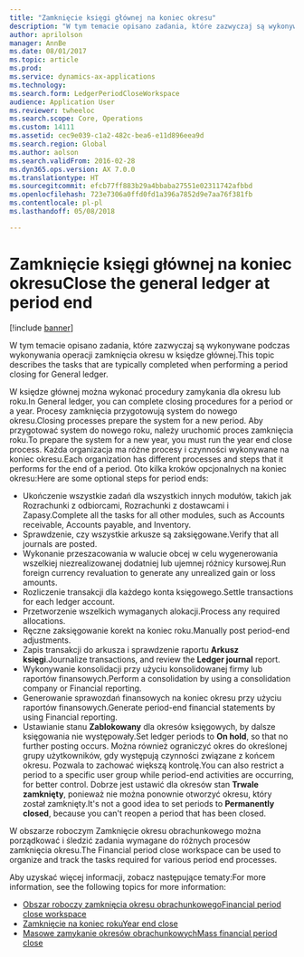 ```yaml
---
title: "Zamknięcie księgi głównej na koniec okresu"
description: "W tym temacie opisano zadania, które zazwyczaj są wykonywane podczas wykonywania operacji zamknięcia okresu w księdze głównej."
author: aprilolson
manager: AnnBe
ms.date: 08/01/2017
ms.topic: article
ms.prod: 
ms.service: dynamics-ax-applications
ms.technology: 
ms.search.form: LedgerPeriodCloseWorkspace
audience: Application User
ms.reviewer: twheeloc
ms.search.scope: Core, Operations
ms.custom: 14111
ms.assetid: cec9e039-c1a2-482c-bea6-e11d896eea9d
ms.search.region: Global
ms.author: aolson
ms.search.validFrom: 2016-02-28
ms.dyn365.ops.version: AX 7.0.0
ms.translationtype: HT
ms.sourcegitcommit: efcb77ff883b29a4bbaba27551e02311742afbbd
ms.openlocfilehash: 723e7306a0ffd0fd1a396a7852d9e7aa76f381fb
ms.contentlocale: pl-pl
ms.lasthandoff: 05/08/2018

---
```


# <a name="close-the-general-ledger-at-period-end"></a><span data-ttu-id="ed43a-103">Zamknięcie księgi głównej na koniec okresu</span><span class="sxs-lookup"><span data-stu-id="ed43a-103">Close the general ledger at period end</span></span>

[!include [banner](../includes/banner.md)]

<span data-ttu-id="ed43a-104">W tym temacie opisano zadania, które zazwyczaj są wykonywane podczas wykonywania operacji zamknięcia okresu w księdze głównej.</span><span class="sxs-lookup"><span data-stu-id="ed43a-104">This topic describes the tasks that are typically completed when performing a period closing for General ledger.</span></span> 

<span data-ttu-id="ed43a-105">W księdze głównej można wykonać procedury zamykania dla okresu lub roku.</span><span class="sxs-lookup"><span data-stu-id="ed43a-105">In General ledger, you can complete closing procedures for a period or a year.</span></span> <span data-ttu-id="ed43a-106">Procesy zamknięcia przygotowują system do nowego okresu.</span><span class="sxs-lookup"><span data-stu-id="ed43a-106">Closing processes prepare the system for a new period.</span></span> <span data-ttu-id="ed43a-107">Aby przygotować system do nowego roku, należy uruchomić proces zamknięcia roku.</span><span class="sxs-lookup"><span data-stu-id="ed43a-107">To prepare the system for a new year, you must run the year end close process.</span></span> <span data-ttu-id="ed43a-108">Każda organizacja ma różne procesy i czynności wykonywane na koniec okresu.</span><span class="sxs-lookup"><span data-stu-id="ed43a-108">Each organization has different processes and steps that it performs for the end of a period.</span></span> <span data-ttu-id="ed43a-109">Oto kilka kroków opcjonalnych na koniec okresu:</span><span class="sxs-lookup"><span data-stu-id="ed43a-109">Here are some optional steps for period ends:</span></span>

-   <span data-ttu-id="ed43a-110">Ukończenie wszystkie zadań dla wszystkich innych modułów, takich jak Rozrachunki z odbiorcami, Rozrachunki z dostawcami i Zapasy.</span><span class="sxs-lookup"><span data-stu-id="ed43a-110">Complete all the tasks for all other modules, such as Accounts receivable, Accounts payable, and Inventory.</span></span>
-   <span data-ttu-id="ed43a-111">Sprawdzenie, czy wszystkie arkusze są zaksięgowane.</span><span class="sxs-lookup"><span data-stu-id="ed43a-111">Verify that all journals are posted.</span></span>
-   <span data-ttu-id="ed43a-112">Wykonanie przeszacowania w walucie obcej w celu wygenerowania wszelkiej niezrealizowanej dodatniej lub ujemnej różnicy kursowej.</span><span class="sxs-lookup"><span data-stu-id="ed43a-112">Run foreign currency revaluation to generate any unrealized gain or loss amounts.</span></span>
-   <span data-ttu-id="ed43a-113">Rozliczenie transakcji dla każdego konta księgowego.</span><span class="sxs-lookup"><span data-stu-id="ed43a-113">Settle transactions for each ledger account.</span></span>
-   <span data-ttu-id="ed43a-114">Przetworzenie wszelkich wymaganych alokacji.</span><span class="sxs-lookup"><span data-stu-id="ed43a-114">Process any required allocations.</span></span>
-   <span data-ttu-id="ed43a-115">Ręczne zaksięgowanie korekt na koniec roku.</span><span class="sxs-lookup"><span data-stu-id="ed43a-115">Manually post period-end adjustments.</span></span>
-   <span data-ttu-id="ed43a-116">Zapis transakcji do arkusza i sprawdzenie raportu **Arkusz księgi**.</span><span class="sxs-lookup"><span data-stu-id="ed43a-116">Journalize transactions, and review the **Ledger journal** report.</span></span>
-   <span data-ttu-id="ed43a-117">Wykonywanie konsolidacji przy użyciu konsolidowanej firmy lub raportów finansowych.</span><span class="sxs-lookup"><span data-stu-id="ed43a-117">Perform a consolidation by using a consolidation company or Financial reporting.</span></span>
-   <span data-ttu-id="ed43a-118">Generowanie sprawozdań finansowych na koniec okresu przy użyciu raportów finansowych.</span><span class="sxs-lookup"><span data-stu-id="ed43a-118">Generate period-end financial statements by using Financial reporting.</span></span>
-   <span data-ttu-id="ed43a-119">Ustawianie stanu **Zablokowany** dla okresów księgowych, by dalsze księgowania nie występowały.</span><span class="sxs-lookup"><span data-stu-id="ed43a-119">Set ledger periods to **On hold**, so that no further posting occurs.</span></span> <span data-ttu-id="ed43a-120">Można również ograniczyć okres do określonej grupy użytkowników, gdy występują czynności związane z końcem okresu. Pozwala to zachować większą kontrolę.</span><span class="sxs-lookup"><span data-stu-id="ed43a-120">You can also restrict a period to a specific user group while period-end activities are occurring, for better control.</span></span> <span data-ttu-id="ed43a-121">Dobrze jest ustawić dla okresów stan **Trwale zamknięty**, ponieważ nie można ponownie otworzyć okresu, który został zamknięty.</span><span class="sxs-lookup"><span data-stu-id="ed43a-121">It's not a good idea to set periods to **Permanently closed**, because you can't reopen a period that has been closed.</span></span>

<span data-ttu-id="ed43a-122">W obszarze roboczym Zamknięcie okresu obrachunkowego można porządkować i śledzić zadania wymagane do różnych procesów zamknięcia okresu.</span><span class="sxs-lookup"><span data-stu-id="ed43a-122">The Financial period close workspace can be used to organize and track the tasks required for various period end processes.</span></span> 


<span data-ttu-id="ed43a-123">Aby uzyskać więcej informacji, zobacz następujące tematy:</span><span class="sxs-lookup"><span data-stu-id="ed43a-123">For more information, see the following topics for more information:</span></span>
- [<span data-ttu-id="ed43a-124">Obszar roboczy zamknięcia okresu obrachunkowego</span><span class="sxs-lookup"><span data-stu-id="ed43a-124">Financial period close workspace</span></span>](financial-period-close-workspace.md) 
- [<span data-ttu-id="ed43a-125">Zamknięcie na koniec roku</span><span class="sxs-lookup"><span data-stu-id="ed43a-125">Year end close</span></span>](Year-end-close.md)  
- [<span data-ttu-id="ed43a-126">Masowe zamykanie okresów obrachunkowych</span><span class="sxs-lookup"><span data-stu-id="ed43a-126">Mass financial period close</span></span>](tasks/mass-financial-period-close.md)





